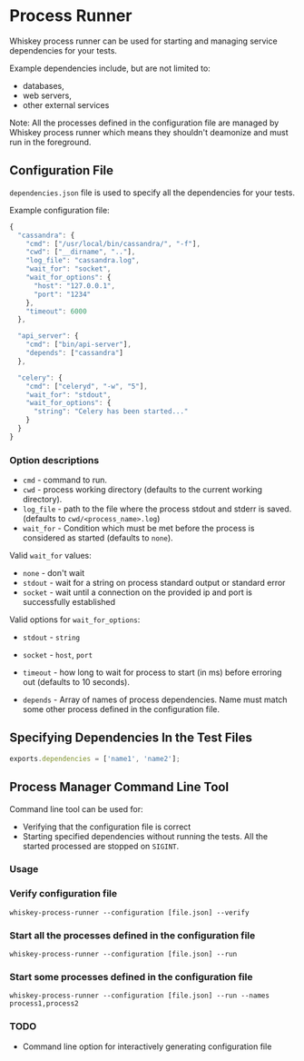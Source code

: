 # Process Runner

Whiskey process runner can be used for starting and managing service
dependencies for your tests.

Example dependencies include, but are not limited to:

* databases,
* web servers,
* other external services

Note: All the processes defined in the configuration file are managed by Whiskey
process runner which means they shouldn't deamonize and must run in the
foreground.

## Configuration File

`dependencies.json` file is used to specify all the dependencies for your tests.

Example configuration file:

```javascript
{
  "cassandra": {
    "cmd": ["/usr/local/bin/cassandra/", "-f"],
    "cwd": ["__dirname", ".."],
    "log_file": "cassandra.log",
    "wait_for": "socket",
    "wait_for_options": {
      "host": "127.0.0.1",
      "port": "1234"
    },
    "timeout": 6000
  },

  "api_server": {
    "cmd": ["bin/api-server"],
    "depends": ["cassandra"]
  },

  "celery": {
    "cmd": ["celeryd", "-w", "5"],
    "wait_for": "stdout",
    "wait_for_options": {
      "string": "Celery has been started..."
    }
  }
}
```

### Option descriptions

* `cmd` - command to run.
* `cwd` - process working directory (defaults to the current working
   directory).
* `log_file` - path to the file where the process stdout and stderr is saved.
  (defaults to `cwd/<process_name>.log`)
* `wait_for` - Condition which must be met before the process is considered as
  started (defaults to `none`).

Valid `wait_for` values:

* `none` - don't wait
* `stdout` - wait for a string on process standard output or standard error
* `socket` - wait until a connection on the provided ip and port is successfully
  established

Valid options for `wait_for_options`:

* `stdout` - `string`
* `socket` - `host`, `port`

* `timeout` - how long to wait for process to start (in ms) before erroring
   out (defaults to 10 seconds).
* `depends` - Array of names of process dependencies. Name must match some other
  process defined in the configuration file.

## Specifying Dependencies In the Test Files

``` javascript
exports.dependencies = ['name1', 'name2'];
```

## Process Manager Command Line Tool

Command line tool can be used for:

* Verifying that the configuration file is correct
* Starting specified dependencies without running the tests. All the started
  processed are stopped on `SIGINT`.

### Usage

### Verify configuration file

`whiskey-process-runner --configuration [file.json] --verify`

### Start all the processes defined in the configuration file

`whiskey-process-runner --configuration [file.json] --run`

### Start some processes defined in the configuration file

`whiskey-process-runner --configuration [file.json] --run --names process1,process2`

### TODO

* Command line option for interactively generating configuration file
